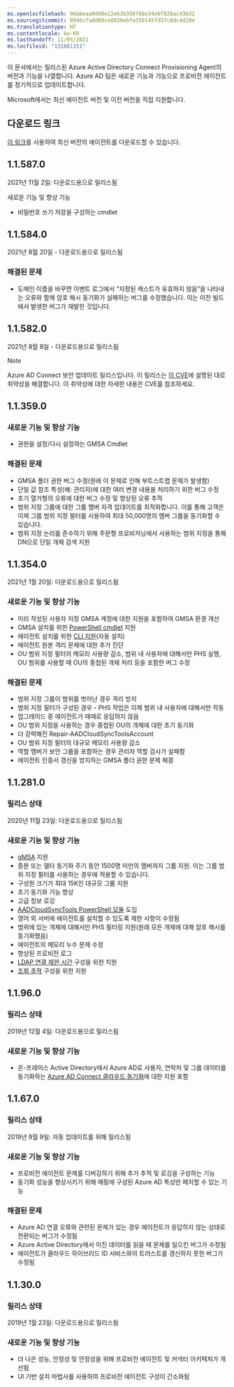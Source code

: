 ```yaml
---
ms.openlocfilehash: 9dabeaa9dd8e22e63b356768e34ebf828ac43632
ms.sourcegitcommit: 8946cfadd89ce8830ebfe358145fd37c0dc4d10e
ms.translationtype: HT
ms.contentlocale: ko-KR
ms.lasthandoff: 11/05/2021
ms.locfileid: "131861151"
---
```

이 문서에서는 릴리스된 Azure Active Directory Connect Provisioning Agent의 버전과 기능을 나열합니다. Azure AD 팀은 새로운 기능과 기능으로 프로비전 에이전트를 정기적으로 업데이트합니다. 

Microsoft에서는 최신 에이전트 버전 및 이전 버전을 직접 지원합니다.

## <a name="download-link"></a>다운로드 링크
[이 링크](https://download.msappproxy.net/Subscription/d3c8b69d-6bf7-42be-a529-3fe9c2e70c90/Connector/provisioningAgentInstaller)를 사용하여 최신 버전의 에이전트를 다운로드할 수 있습니다.

## <a name="115870"></a>1.1.587.0

2021년 11월 2일: 다운로드용으로 릴리스됨

새로운 기능 및 향상 기능

- 비밀번호 쓰기 저장을 구성하는 cmdlet


## <a name="115840"></a>1.1.584.0 

2021년 8월 20일 - 다운로드용으로 릴리스됨

### <a name="fixed-issues"></a>해결된 문제

- 도메인 이름을 바꾸면 이벤트 로그에서 “지정된 캐스트가 유효하지 않음”을 나타내는 오류와 함께 암호 해시 동기화가 실패하는 버그를 수정했습니다. 이는 이전 빌드에서 발생한 버그가 재발한 것입니다.

## <a name="115820"></a>1.1.582.0

2021년 8월 8일 - 다운로드용으로 릴리스됨

>[!NOTE] 
>Azure AD Connect 보안 업데이트 릴리스입니다. 이 릴리스는 [이 CVE](https://msrc.microsoft.com/update-guide/vulnerability/CVE-2021-36949)에 설명된 대로 취약성을 해결합니다. 이 취약성에 대한 자세한 내용은 CVE를 참조하세요.

## <a name="113590"></a>1.1.359.0

### <a name="new-features-and-improvements"></a>새로운 기능 및 향상 기능
- 권한을 설정/다시 설정하는 GMSA Cmdlet

### <a name="fixed-issues"></a>해결된 문제
- GMSA 폴더 권한 버그 수정(원래 이 문제로 인해 부트스트랩 문제가 발생함)
- 단일 값 참조 특성(예: 관리자)에 대한 여러 변경 내용을 처리하기 위한 버그 수정
- 초기 열거형의 오류에 대한 버그 수정 및 향상된 오류 추적
- 범위 지정 그룹에 대한 그룹 멤버 자격 업데이트를 최적화합니다. 이를 통해 고객은 이제 그룹 범위 지정 필터를 사용하여 최대 50,000명의 멤버 그룹을 동기화할 수 있습니다. 
- 범위 지정 논리를 준수하기 위해 주문형 프로비저닝에서 사용하는 범위 지정을 통해 DN으로 단일 개체 검색 지원





## <a name="113540"></a>1.1.354.0

2021년 1월 20일: 다운로드용으로 릴리스됨

### <a name="new-features-and-improvements"></a>새로운 기능 및 향상 기능
- 미리 작성된 사용자 지정 GMSA 계정에 대한 지원을 포함하여 GMSA 환경 개선
- GMSA 설치를 위한 [PowerShell cmdlet](../articles/active-directory/cloud-sync/how-to-gmsa-cmdlets.md) 지원
- 에이전트 설치를 위한 [CLI 지원](../articles/active-directory/cloud-sync/how-to-install-pshell.md)(자동 설치)
- 에이전트 원본 격리 문제에 대한 추가 진단
- OU 범위 지정 필터의 메모리 사용량 감소, 범위 내 사용자에 대해서만 PHS 실행, OU 범위를 사용할 때 OU의 중첩된 개체 처리 등을 포함한 버그 수정 


### <a name="fixed-issues"></a>해결된 문제
-    범위 지정 그룹이 범위를 벗어난 경우 격리 방지
-   범위 지정 필터가 구성된 경우 - PHS 작업은 이제 범위 내 사용자에 대해서만 작동
-   업그레이드 중 에이전트가 때때로 응답하지 않음
-   OU 범위 지정을 사용하는 경우 중첩된 OU의 개체에 대한 초기 동기화
-   더 강력해진 Repair-AADCloudSyncToolsAccount
-   OU 범위 지정 필터의 대규모 메모리 사용량 감소
-   역할 멤버가 보안 그룹을 포함하는 경우 관리자 역할 검사가 실패함
-   에이전트 인증서 갱신을 방지하는 GMSA 폴더 권한 문제 해결







## <a name="112810"></a>1.1.281.0

### <a name="release-status"></a>릴리스 상태

2020년 11월 23일: 다운로드용으로 릴리스됨

### <a name="new-features-and-improvements"></a>새로운 기능 및 향상 기능

* [gMSA](../articles/active-directory/cloud-sync/how-to-prerequisites.md#group-managed-service-accounts) 지원
* 증분 또는 델타 동기화 주기 동안 1500명 미만의 멤버까지 그룹 지원. 이는 그룹 범위 지정 필터를 사용하는 경우에 적용할 수 있습니다.
* 구성원 크기가 최대 15K인 대규모 그룹 지원
* 초기 동기화 기능 향상
* 고급 정보 로깅
* [AADCloudSyncTools PowerShell 모듈](../articles/active-directory/cloud-sync/reference-powershell.md) 도입
* 영어 외 서버에 에이전트를 설치할 수 있도록 제한 사항이 수정됨
* 범위에 있는 개체에 대해서만 PHS 필터링 지원(원래 모든 개체에 대해 암호 해시를 동기화했음)
* 에이전트의 메모리 누수 문제 수정
* 향상된 프로비전 로그
* [LDAP 연결 제한 시간](../articles/active-directory/cloud-sync/how-to-manage-registry-options.md#configure-ldap-connection-timeout) 구성을 위한 지원 
* [조회 추적](../articles/active-directory/cloud-sync/how-to-manage-registry-options.md#configure-referral-chasing) 구성을 위한 지원 


## <a name="11960"></a>1.1.96.0

### <a name="release-status"></a>릴리스 상태

2019년 12월 4일: 다운로드용으로 릴리스됨

### <a name="new-features-and-improvements"></a>새로운 기능 및 향상 기능

* 온-프레미스 Active Directory에서 Azure AD로 사용자, 연락처 및 그룹 데이터를 동기화하는 [Azure AD Connect 클라우드 동기화](../articles/active-directory/cloud-sync/what-is-cloud-sync.md)에 대한 지원 포함


## <a name="11670"></a>1.1.67.0

### <a name="release-status"></a>릴리스 상태

2019년 9월 9일: 자동 업데이트를 위해 릴리스됨

### <a name="new-features-and-improvements"></a>새로운 기능 및 향상 기능

* 프로비전 에이전트 문제를 디버깅하기 위해 추가 추적 및 로깅을 구성하는 기능
* 동기화 성능을 향상시키기 위해 매핑에 구성된 Azure AD 특성만 페치할 수 있는 기능

### <a name="fixed-issues"></a>해결된 문제

* Azure AD 연결 오류와 관련된 문제가 있는 경우 에이전트가 응답하지 않는 상태로 전환되는 버그가 수정됨
* Azure Active Directory에서 이진 데이터를 읽을 때 문제를 일으킨 버그가 수정됨
* 에이전트가 클라우드 하이브리드 ID 서비스와의 트러스트를 갱신하지 못한 버그가 수정됨

## <a name="11300"></a>1.1.30.0

### <a name="release-status"></a>릴리스 상태

2019년 1월 23일: 다운로드용으로 릴리스됨

### <a name="new-features-and-improvements"></a>새로운 기능 및 향상 기능

* 더 나은 성능, 안정성 및 안정성을 위해 프로비전 에이전트 및 커넥터 아키텍처가 개선됨 
* UI 기반 설치 마법사를 사용하여 프로비전 에이전트 구성이 간소화됨
